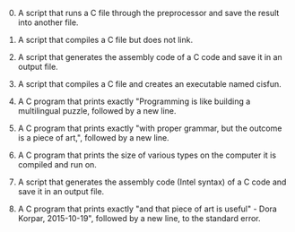 0. A script that runs a C file through the preprocessor and save the result into another file.



1. A script that compiles a C file but does not link.



2. A script that generates the assembly code of a C code and save it in an output file.



3. A script that compiles a C file and creates an executable named cisfun.



4. A C program that prints exactly "Programming is like building a multilingual puzzle, followed by a new line.



5. A C program that prints exactly "with proper grammar, but the outcome is a piece of art,", followed by a new line.



6. A C program that prints the size of various types on the computer it is compiled and run on.



100. A script that generates the assembly code (Intel syntax) of a C code and save it in an output file.



101. A C program that prints exactly "and that piece of art is useful" - Dora Korpar, 2015-10-19", followed by a new line, to the standard error.
